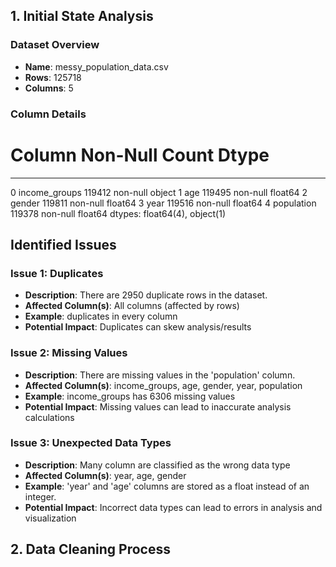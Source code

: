 

## 1. Initial State Analysis

### Dataset Overview
- **Name**: messy_population_data.csv
- **Rows**: 125718 
- **Columns**: 5

### Column Details

 #   Column         Non-Null Count   Dtype  
---  ------         --------------   -----  
 0   income_groups  119412 non-null  object 
 1   age            119495 non-null  float64
 2   gender         119811 non-null  float64
 3   year           119516 non-null  float64
 4   population     119378 non-null  float64
dtypes: float64(4), object(1)


## Identified Issues

### Issue 1: Duplicates
- **Description**: There are 2950 duplicate rows in the dataset.
- **Affected Column(s)**: All columns (affected by rows)
- **Example**: duplicates in every column
- **Potential Impact**: Duplicates can skew analysis/results 

### Issue 2: Missing Values
- **Description**: There are missing values in the 'population' column.
- **Affected Column(s)**: income_groups, age, gender, year, population       
- **Example**: income_groups has 6306 missing values 
- **Potential Impact**: Missing values can lead to inaccurate analysis calculations 

### Issue 3: Unexpected Data Types
- **Description**: Many column are classified as the wrong data type
- **Affected Column(s)**: year, age, gender
- **Example**: 'year' and 'age' columns are stored as a float instead of an integer.
- **Potential Impact**: Incorrect data types can lead to errors in analysis and visualization


## 2. Data Cleaning Process
